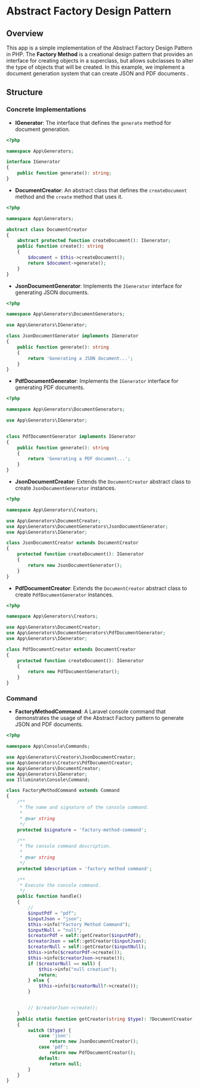 # Abstract Factory Design Pattern

## Overview

This app is a simple implementation of the Abstract Factory Design Pattern in PHP. The **Factory Method** is a creational design pattern that provides an interface for creating objects in a superclass, but allows subclasses to alter the type of objects that will be created.  In this example, we implement a document generation system that can create JSON and PDF documents .

## Structure

### Concrete Implementations

- **IGenerator**: The interface that defines the `generate` method for document generation.

```php
<?php

namespace App\Generators;

interface IGenerator
{
    public function generate(): string;
}

```

- **DocumentCreator**: An abstract class that defines the `createDocument` method and the `create` method that uses it.

```php
<?php

namespace App\Generators;

abstract class DocumentCreator
{
    abstract protected function createDocument(): IGenerator;
    public function create(): string
    {
        $document = $this->createDocument();
        return $document->generate();
    }
}

```

- **JsonDocumentGenerator**: Implements the `IGenerator` interface for generating JSON documents.

```php
<?php

namespace App\Generators\DocumentGenerators;

use App\Generators\IGenerator;

class JsonDocumentGenerator implements IGenerator
{
    public function generate(): string
    {
        return 'Generating a JSON document...';
    }
}

```
- **PdfDocumentGenerator**: Implements the `IGenerator` interface for generating PDF documents.

```php
<?php

namespace App\Generators\DocumentGenerators;

use App\Generators\IGenerator;


class PdfDocumentGenerator implements IGenerator
{
    public function generate(): string
    {
        return 'Generating a PDF document...';
    }
}

```
- **JsonDocumentCreator**: Extends the `DocumentCreator` abstract class to create `JsonDocumentGenerator` instances.

```php
<?php

namespace App\Generators\Creators;

use App\Generators\DocumentCreator;
use App\Generators\DocumentGenerators\JsonDocumentGenerator;
use App\Generators\IGenerator;

class JsonDocumentCreator extends DocumentCreator
{
    protected function createDocument(): IGenerator
    {
        return new JsonDocumentGenerator();
    }
}

```
- **PdfDocumentCreator**: Extends the `DocumentCreator` abstract class to create `PdfDocumentGenerator` instances.

```php
<?php

namespace App\Generators\Creators;

use App\Generators\DocumentCreator;
use App\Generators\DocumentGenerators\PdfDocumentGenerator;
use App\Generators\IGenerator;

class PdfDocumentCreator extends DocumentCreator
{
    protected function createDocument(): IGenerator
    {
        return new PdfDocumentGenerator();
    }
}

```
### Command
- **FactoryMethodCommand**: A Laravel console command that demonstrates the usage of the Abstract Factory pattern to generate JSON and PDF documents.

```php
<?php

namespace App\Console\Commands;

use App\Generators\Creators\JsonDocumentCreator;
use App\Generators\Creators\PdfDocumentCreator;
use App\Generators\DocumentCreator;
use App\Generators\IGenerator;
use Illuminate\Console\Command;

class FactoryMethodCommand extends Command
{
    /**
     * The name and signature of the console command.
     *
     * @var string
     */
    protected $signature = 'factory-method-command';

    /**
     * The console command description.
     *
     * @var string
     */
    protected $description = 'factory method command';

    /**
     * Execute the console command.
     */
    public function handle()
    {
        //
        $inputPdf = "pdf";
        $inputJson = "json";
        $this->info("Factory Method Command");
        $inputNull = "null";
        $creatorPdf = self::getCreator($inputPdf);
        $creatorJson = self::getCreator($inputJson);
        $creatorNull = self::getCreator($inputNull);
        $this->info($creatorPdf->create());
        $this->info($creatorJson->create());
        if ($creatorNull == null) {
            $this->info("null creation");
            return;
        } else {
            $this->info($creatorNull?->create());
        }


        // $creatorJson->create();
    }
    public static function getCreator(string $type): ?DocumentCreator
    {
        switch ($type) {
            case 'json':
                return new JsonDocumentCreator();
            case 'pdf':
                return new PdfDocumentCreator();
            default:
                return null;
        }
    }
}

```
